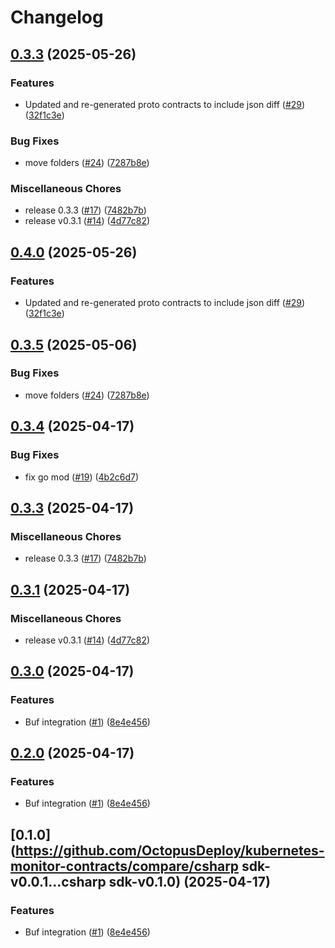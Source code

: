 # Changelog

## [0.3.3](https://github.com/OctopusDeploy/kubernetes-monitor-contracts/compare/csharp-v0.4.0...csharp-v0.3.3) (2025-05-26)


### Features

* Updated and re-generated proto contracts to include json diff ([#29](https://github.com/OctopusDeploy/kubernetes-monitor-contracts/issues/29)) ([32f1c3e](https://github.com/OctopusDeploy/kubernetes-monitor-contracts/commit/32f1c3ee96b9c963936c1e1b59473ff0f98ef922))


### Bug Fixes

* move folders ([#24](https://github.com/OctopusDeploy/kubernetes-monitor-contracts/issues/24)) ([7287b8e](https://github.com/OctopusDeploy/kubernetes-monitor-contracts/commit/7287b8efc3bd8c0c879bb9b9f27b9cb458a76526))


### Miscellaneous Chores

* release 0.3.3 ([#17](https://github.com/OctopusDeploy/kubernetes-monitor-contracts/issues/17)) ([7482b7b](https://github.com/OctopusDeploy/kubernetes-monitor-contracts/commit/7482b7b4c7c420a8802c879da136c03ec1bfbc2d))
* release v0.3.1 ([#14](https://github.com/OctopusDeploy/kubernetes-monitor-contracts/issues/14)) ([4d77c82](https://github.com/OctopusDeploy/kubernetes-monitor-contracts/commit/4d77c8285e5e57d9d133b84e5d2a654e1b65641a))

## [0.4.0](https://github.com/OctopusDeploy/kubernetes-monitor-contracts/compare/csharp-sdk-v0.3.5...csharp-sdk-v0.4.0) (2025-05-26)


### Features

* Updated and re-generated proto contracts to include json diff ([#29](https://github.com/OctopusDeploy/kubernetes-monitor-contracts/issues/29)) ([32f1c3e](https://github.com/OctopusDeploy/kubernetes-monitor-contracts/commit/32f1c3ee96b9c963936c1e1b59473ff0f98ef922))

## [0.3.5](https://github.com/OctopusDeploy/kubernetes-monitor-contracts/compare/csharp-sdk-v0.3.4...csharp-sdk-v0.3.5) (2025-05-06)


### Bug Fixes

* move folders ([#24](https://github.com/OctopusDeploy/kubernetes-monitor-contracts/issues/24)) ([7287b8e](https://github.com/OctopusDeploy/kubernetes-monitor-contracts/commit/7287b8efc3bd8c0c879bb9b9f27b9cb458a76526))

## [0.3.4](https://github.com/OctopusDeploy/kubernetes-monitor-contracts/compare/csharp-sdk-v0.3.3...csharp-sdk-v0.3.4) (2025-04-17)


### Bug Fixes

* fix go mod ([#19](https://github.com/OctopusDeploy/kubernetes-monitor-contracts/issues/19)) ([4b2c6d7](https://github.com/OctopusDeploy/kubernetes-monitor-contracts/commit/4b2c6d7f4929c1a18f67ee10a4a7376756afb1a5))

## [0.3.3](https://github.com/OctopusDeploy/kubernetes-monitor-contracts/compare/csharp-sdk-v0.3.1...csharp-sdk-v0.3.3) (2025-04-17)


### Miscellaneous Chores

* release 0.3.3 ([#17](https://github.com/OctopusDeploy/kubernetes-monitor-contracts/issues/17)) ([7482b7b](https://github.com/OctopusDeploy/kubernetes-monitor-contracts/commit/7482b7b4c7c420a8802c879da136c03ec1bfbc2d))

## [0.3.1](https://github.com/OctopusDeploy/kubernetes-monitor-contracts/compare/csharp-sdk-v0.3.0...csharp-sdk-v0.3.1) (2025-04-17)


### Miscellaneous Chores

* release v0.3.1 ([#14](https://github.com/OctopusDeploy/kubernetes-monitor-contracts/issues/14)) ([4d77c82](https://github.com/OctopusDeploy/kubernetes-monitor-contracts/commit/4d77c8285e5e57d9d133b84e5d2a654e1b65641a))

## [0.3.0](https://github.com/OctopusDeploy/kubernetes-monitor-contracts/compare/csharp-sdk-v0.2.0...csharp-sdk-v0.3.0) (2025-04-17)


### Features

* Buf integration ([#1](https://github.com/OctopusDeploy/kubernetes-monitor-contracts/issues/1)) ([8e4e456](https://github.com/OctopusDeploy/kubernetes-monitor-contracts/commit/8e4e456abed3e8c24e260d6aa1bc1683830a1ec8))

## [0.2.0](https://github.com/OctopusDeploy/kubernetes-monitor-contracts/compare/csharp-sdk-v0.1.0...csharp-sdk-v0.2.0) (2025-04-17)


### Features

* Buf integration ([#1](https://github.com/OctopusDeploy/kubernetes-monitor-contracts/issues/1)) ([8e4e456](https://github.com/OctopusDeploy/kubernetes-monitor-contracts/commit/8e4e456abed3e8c24e260d6aa1bc1683830a1ec8))

## [0.1.0](https://github.com/OctopusDeploy/kubernetes-monitor-contracts/compare/csharp sdk-v0.0.1...csharp sdk-v0.1.0) (2025-04-17)


### Features

* Buf integration ([#1](https://github.com/OctopusDeploy/kubernetes-monitor-contracts/issues/1)) ([8e4e456](https://github.com/OctopusDeploy/kubernetes-monitor-contracts/commit/8e4e456abed3e8c24e260d6aa1bc1683830a1ec8))
